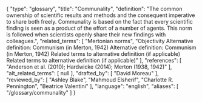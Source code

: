 {
    "type": "glossary",
    "title": "Communality",
    "definition": "The common ownership of scientific results and methods and the consequent imperative to share both freely. Communality is based on the fact that every scientific finding is seen as a product of the effort of a number of agents. This norm is followed when scientists openly share their new findings with colleagues.",
    "related_terms": [
        "Mertonian norms",
        "Objectivity Alternative definition: Communism (in Merton, 1942) Alternative definition: Communism (in Merton, 1942) Related terms to alternative definition (if applicable) Related terms to alternative definition (if applicable)"
    ],
    "references": [
        "Anderson et al. (2010); Hardwicke (2014); Merton (1938, 1942)"
    ],
    "alt_related_terms": [
        null
    ],
    "drafted_by": [
        "David Moreau"
    ],
    "reviewed_by": [
        "Ashley Blake",
        "Mahmoud Elsherif",
        "Charlotte R. Pennington",
        "Beatrice Valentini"
    ],
    "language": "english",
    "aliases": [
        "/glossary/communality"
    ]
}
